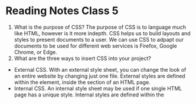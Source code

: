 # Reading Notes Class 5

1. What is the purpose of CSS? The purpose of CSS is to language much like HTML, however is it more indepth. CSS helps us to build layouts and styles to present documents to a user. We can use CSS to adpapt our documents to be used for different web services is Firefox, Google Chrome, or Edge.  
2. What are the three ways to insert CSS into your project?
  - External CSS. With an external style sheet, you can change the look of an entire website by changing just one file. External styles are defined within the <link> element, inside the <head> section of an HTML page.
  - Internal CSS. An internal style sheet may be used if one single HTML page has a unique style. Internal styles are defined within the <style> element, inside the <head> section of an HTML page.
  - Inline CSS.  An inline style may be used to apply a unique style for a single element. nline styles are defined within the "style" attribute of the relevant element.
3. Write an example of a CSS rule that would give all < p> elements red text.

< html>
< body>


< p style="color:red;">This is a paragraph.</p>

< /body>
< /html>
(This would give a paragraph redt ext, I added in spaces in order for it to be seen by you!)_










